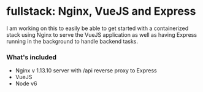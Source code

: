 # fullstack: Nginx, VueJS and Express

I am working on this to easily be able to get started with a containerized stack using Nginx to serve the VueJS application as well as having Express running in the background to handle backend tasks.

### What's included
- Nginx v 1.13.10 server with /api reverse proxy to Express
- VueJS  
- Node v6

